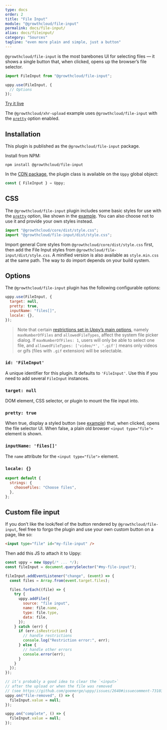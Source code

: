 ```yaml
---
type: docs
order: 2
title: "File Input"
module: "@growthcloud/file-input"
permalink: docs/file-input/
alias: docs/fileinput/
category: "Sources"
tagline: "even more plain and simple, just a button"
---
```


`@growthcloud/file-input` is the most barebones UI for selecting files — it shows a single button that, when clicked, opens up the browser’s file selector.

```js
import FileInput from "@growthcloud/file-input";

uppy.use(FileInput, {
  // Options
});
```

<a class="TryButton" href="/examples/xhrupload/">Try it live</a>

The `@growthcloud/xhr-upload` example uses `@growthcloud/file-input` with the [`pretty`](#pretty-true) option enabled.

## Installation

This plugin is published as the `@growthcloud/file-input` package.

Install from NPM:

```shell
npm install @growthcloud/file-input
```

In the [CDN package](/docs/#With-a-script-tag), the plugin class is available on the `Uppy` global object:

```js
const { FileInput } = Uppy;
```

## CSS

The `@growthcloud/file-input` plugin includes some basic styles for use with the [`pretty`](#pretty-true) option, like shown in the [example](/examples/xhrupload). You can also choose not to use it and provide your own styles instead.

```js
import "@growthcloud/core/dist/style.css";
import "@growthcloud/file-input/dist/style.css";
```

Import general Core styles from `@growthcloud/core/dist/style.css` first, then add the File Input styles from `@growthcloud/file-input/dist/style.css`. A minified version is also available as `style.min.css` at the same path. The way to do import depends on your build system.

## Options

The `@growthcloud/file-input` plugin has the following configurable options:

```js
uppy.use(FileInput, {
  target: null,
  pretty: true,
  inputName: "files[]",
  locale: {},
});
```

> Note that certain [restrictions set in Uppy’s main options](/docs/uppy#restrictions), namely `maxNumberOfFiles` and `allowedFileTypes`, affect the system file picker dialog. If `maxNumberOfFiles: 1`, users will only be able to select one file, and `allowedFileTypes: ['video/*', '.gif']` means only videos or gifs (files with `.gif` extension) will be selectable.

### `id: 'FileInput'`

A unique identifier for this plugin. It defaults to `'FileInput'`. Use this if you need to add several `FileInput` instances.

### `target: null`

DOM element, CSS selector, or plugin to mount the file input into.

### `pretty: true`

When true, display a styled button (see [example](/examples/xhrupload)) that, when clicked, opens the file selector UI. When false, a plain old browser `<input type="file">` element is shown.

### `inputName: 'files[]'`

The `name` attribute for the `<input type="file">` element.

### `locale: {}`

```js
export default {
  strings: {
    chooseFiles: "Choose files",
  },
};
```

## Custom file input

If you don’t like the look/feel of the button rendered by `@growthcloud/file-input`, feel free to forgo the plugin and use your own custom button on a page, like so:

```html
<input type="file" id="my-file-input" />
```

Then add this JS to attach it to Uppy:

```js
const uppy = new Uppy(/* ... */);
const fileInput = document.querySelector("#my-file-input");

fileInput.addEventListener("change", (event) => {
  const files = Array.from(event.target.files);

  files.forEach((file) => {
    try {
      uppy.addFile({
        source: "file input",
        name: file.name,
        type: file.type,
        data: file,
      });
    } catch (err) {
      if (err.isRestriction) {
        // handle restrictions
        console.log("Restriction error:", err);
      } else {
        // handle other errors
        console.error(err);
      }
    }
  });
});

// it’s probably a good idea to clear the `<input>`
// after the upload or when the file was removed
// (see https://github.com/goemerge/uppy/issues/2640#issuecomment-731034781)
uppy.on("file-removed", () => {
  fileInput.value = null;
});

uppy.on("complete", () => {
  fileInput.value = null;
});
```
